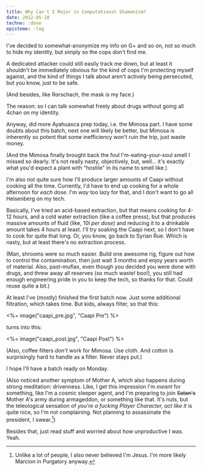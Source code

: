 ```yaml
---
title: Why Can't I Major in Computational Shamanism?
date: 2012-05-10
techne: :done
episteme: :log
---
```


I've decided to somewhat-anonymize my info on G+ and so on, not so much to hide my identity, but simply so the cops don't find me.

A dedicated attacker could still easily track me down, but at least it shouldn't be immediately obvious for the kind of cops I'm protecting myself against, and the kind of things I talk about aren't actively being persecuted, but you know, just to be safe.

(And besides, like Rorschach, the mask *is* my face.)

The reason: so I can talk somewhat freely about drugs without going all 4chan on my identity.

Anyway, did more Ayahuasca prep today, i.e. the Mimosa part. I have some doubts about this batch, next one will likely be better, but Mimosa is inherently so potent that some inefficiency won't ruin the trip, just waste money.

(And the Mimosa finally brought back the foul I'm-eating-your-soul smell I missed so dearly. It's not really nasty, objectively, but, well... it's exactly what you'd expect a plant with "hostile" in its name to smell like.)

I'm also not quite sure how I'll produce larger amounts of Caapi without cooking all the time. Currently, I'd have to end up cooking for a whole afternoon for *each dose*. I'm *way* too lazy for that, and I don't want to go all Heisenberg on my tech.

Basically, I've tried an acid-based extraction, but that means cooking for 4-12 hours, and a cold water extraction (like a coffee press), but that produces massive amounts of fluid (like, 10l *per dose*) and reducing it to a drinkable amount takes 4 hours at least. I'll try soaking the Caapi next, so I don't have to cook for quite that long. Or, you know, go back to Syrian Rue. Which is nasty, but at least there's no extraction process.

(Man, shrooms were so much easier. Build one awesome rig, figure out how to control the contamination, then just wait 3 months and enjoy years worth of material. Also, past-muflax, even though you decided you were done with drugs, and threw away all reserves (so much waste! boo!), you still had enough engineering pride in you to keep the tech, so thanks for that. Could reuse quite a bit.)

At least I've (mostly) finished the first batch now. Just some additional filtration, which takes time. But kids, always filter, so that this:

<%= image("caapi_pre.jpg", "Caapi Pre") %>

turns into this:

<%= image("caapi_post.jpg", "Caapi Post") %>

(Also, coffee filters *don't* work for Mimosa. Use cloth. And cotton is surprisingly hard to handle as a filter. Never stays put.)

I hope I'll have a batch ready on Monday. 

(Also noticed another symptom of Mother A, which also happens during strong meditation: drivenness. Like, I get this impression I'm *meant* for something, like I'm a cosmic sleeper agent, and I'm preparing to join <del>Satan's</del> Mother A's army during armageddon, or something like that. It's nuts, but the teleological sensation of *you're a fucking Player Character, act like it* is quite nice, so I'm not complaining. Not planning to assassinate the president, I swear.[^jesus])

[^jesus]: Unlike a lot of people, I also never believed I'm Jesus. I'm more likely Marcion in Purgatory anyway.

Besides that, just read stuff and worried about how unproductive I was. Yeah.
